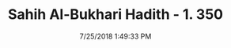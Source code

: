---
title        : "Sahih Al-Bukhari Hadith - 1. 350"
date         : 7/25/2018 1:49:33 PM
draft        : false
type         : "hadith"
layout       : "hadith"
BookCode     : "SHB"
VolumeNumber : "1"
HadithNumber : "350"
categories  :  ["Prayer-Offering prayers with a single garment"]
tags  :  ["Umar bin Abi Salama"]
---